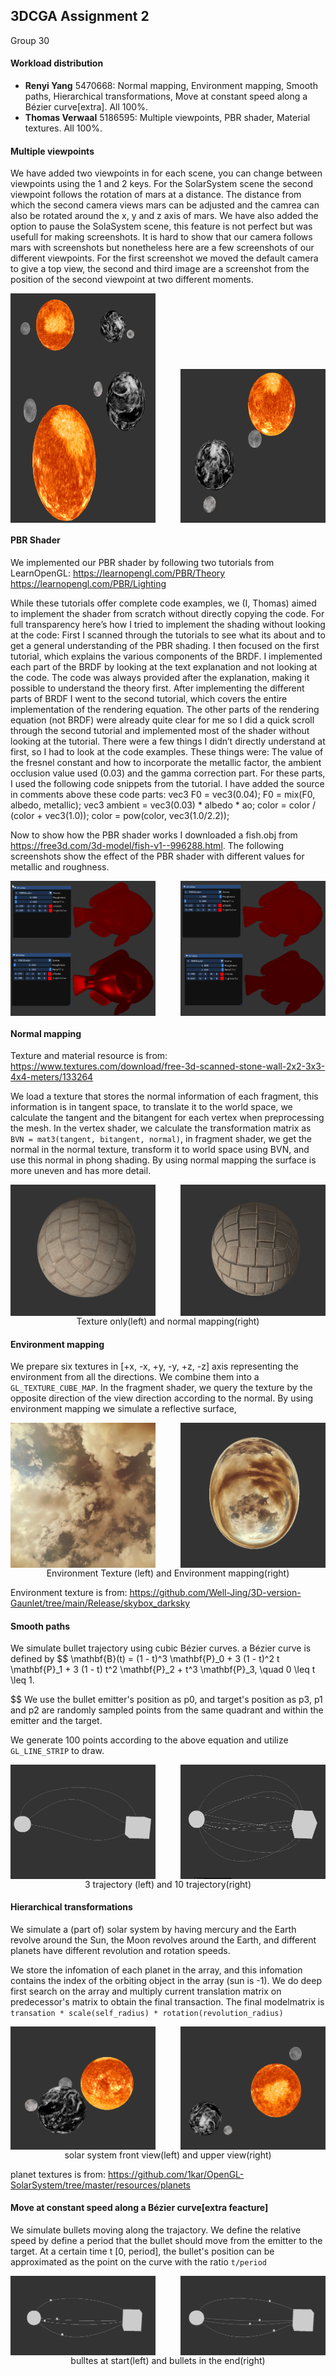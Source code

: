## 3DCGA Assignment 2

Group 30

#### Workload distribution

- **Renyi Yang** 5470668: Normal mapping, Environment mapping, Smooth paths, Hierarchical transformations, Move at constant speed along a Bézier curve[extra]. All 100%.
- **Thomas Verwaal** 5186595: Multiple viewpoints, PBR shader, Material textures. All 100%.

#### Multiple viewpoints
We have added two viewpoints in for each scene, you can change between viewpoints using the 1 and 2 keys. For the SolarSystem scene the second viewpoint follows the rotation of mars at a distance. The distance from which the second camera views mars can be adjusted and the camrea can also be rotated around the x, y and z axis of mars. We have also added the option to pause the SolaSystem scene, this feature is not perfect but was usefull for making screenshots. It is hard to show that our camera follows mars with screenshots but nonetheless here are a few screenshots of our different viewpoints. For the first screenshot we moved the default camera to give a top view, the second and third image are a screenshot from the position of the second viewpoint at two different moments.

<div style="display: flex; justify-content: space-between;">
  <img src="./viewpoint1.png" alt="viewpoint 1" style="width:46%;">
</div>

<div style="display: flex; justify-content: space-between;">
  <img src="./viewpoint2.png" alt="viewpoint 2" style="width:46%;">
  <img src="./viewpoint3.png" alt="viewpoint 3" style="width:46%;">
</div>

#### PBR Shader
We implemented our PBR shader by following two tutorials from LearnOpenGL:
https://learnopengl.com/PBR/Theory
https://learnopengl.com/PBR/Lighting

While these tutorials offer complete code examples, we (I, Thomas) aimed to implement the shader from scratch without directly copying the code. For full transparency here’s how I tried to implement the shading without looking at the code:
First I scanned through the tutorials to see what its about and to get a general understanding of the PBR shading. I then focused on the first tutorial, which explains the various components of the BRDF. I implemented each part of the BRDF by looking at the text explanation and not looking at the code. The code was always provided after the explanation, making it possible to understand the theory first. After implementing the different parts of BRDF I went to the second tutorial, which covers the entire implementation of the rendering equation. The other parts of the rendering equation (not BRDF) were already quite clear for me so I did a quick scroll through the second tutorial and implemented most of the shader without looking at the tutorial. There were a few things I didn’t directly understand at first, so I had to look at the code examples. These things were: The value of the fresnel constant and how to incorporate the metallic factor, the ambient occlusion value used (0.03) and the gamma correction part. For these parts, I used the following code snippets from the tutorial. I have added the source in comments above these code parts:
vec3 F0 = vec3(0.04); 
F0 = mix(F0, albedo, metallic);
vec3 ambient = vec3(0.03) * albedo * ao;
color = color / (color + vec3(1.0));
color = pow(color, vec3(1.0/2.2)); 

Now to show how the PBR shader works I downloaded a fish.obj from https://free3d.com/3d-model/fish-v1--996288.html.
The following screenshots show the effect of the PBR shader with different values for metallic and roughness.

<div style="display: flex; justify-content: space-between;">
  <img src="./pbr1.png" alt="pbr1" style="width:46%;">
  <img src="./pbr2.png" alt="pbr2" style="width:46%;">
</div>


<div style="display: flex; justify-content: space-between;">
  <img src="./pbr3.png" alt="pbr3" style="width:46%;">
  <img src="./pbr4.png" alt="pbr4" style="width:46%;">
</div>

#### Normal mapping

Texture and material resource is from: https://www.textures.com/download/free-3d-scanned-stone-wall-2x2-3x3-4x4-meters/133264

We load a texture that stores the normal information of each fragment, this information is in tangent space, to translate it to the world space, we calculate the tangent and the bitangent for each vertex when preprocessing the mesh. In the vertex shader, we calculate the transformation matrix as `BVN = mat3(tangent, bitangent, normal)`, in fragment shader, we get the normal in the normal texture, transform it to world space using BVN, and use this normal in phong shading. By using normal mapping the surface is more uneven and has more detail.

<div style="display: flex; justify-content: space-between;">
  <img src="./texture_only.png" alt="First Image" style="width:46%;">
  <img src="./normal_mapping.png" alt="Second Image" style="width:46%;">
</div>

<center>Texture only(left) and normal mapping(right)</center>

#### Environment mapping

We prepare six textures in [+x, -x, +y, -y, +z, -z] axis representing the environment from all the directions.  We combine them into a `GL_TEXTURE_CUBE_MAP`. In the fragment shader, we query the texture by the opposite direction of the view direction according to the normal. By using environment mapping we simulate a reflective surface,

<div style="display: flex; justify-content: space-between;">
  <img src="./env_texture.png" alt="First Image" style="width:46%;">
  <img src="./env_mapping.png" alt="Second Image" style="width:46%;">
</div>

<center>Environment Texture (left) and Environment mapping(right)</center>

Environment texture is from: https://github.com/Well-Jing/3D-version-Gaunlet/tree/main/Release/skybox_darksky

#### Smooth paths

We simulate bullet trajectory using cubic Bézier curves. a Bézier curve is defined by 
$$
\mathbf{B}(t) = (1 - t)^3 \mathbf{P}_0 + 3 (1 - t)^2 t \mathbf{P}_1 + 3 (1 - t) t^2 \mathbf{P}_2 + t^3 \mathbf{P}_3, \quad 0 \leq t \leq 1.

$$
We use the bullet emitter's position as p0, and target's position as p3, p1 and p2 are randomly sampled points from the same quadrant and within the emitter and the target.

We generate 100 points according to the above equation and utilize `GL_LINE_STRIP` to draw.

<div style="display: flex; justify-content: space-between;">
  <img src="./3_curves.png" alt="First Image" style="width:46%;">
  <img src="./10_curves.png" alt="Second Image" style="width:46%;">
</div>

<center>3 trajectory (left) and 10 trajectory(right)</center>

#### Hierarchical transformations

We simulate a (part of) solar system by having mercury and the Earth revolve around the Sun, the Moon revolves around the Earth, and different planets have different revolution and rotation speeds.

We store the infomation of each planet in the array, and this infomation contains the index of the orbiting object in the array (sun is -1). We do deep first search on the array and multiply current translation matrix on predecessor's matrix to obtain the final transaction. The final modelmatrix is `transation * scale(self_radius) * rotation(revolution_radius)`

<div style="display: flex; justify-content: space-between;">
  <img src="./solarsystem_front.png" alt="First Image" style="width:46%;">
  <img src="./solarsystem_up.png" alt="Second Image" style="width:46%;">
</div>

<center>solar system front view(left) and upper view(right)</center>

planet textures is from: https://github.com/1kar/OpenGL-SolarSystem/tree/master/resources/planets

#### Move at constant speed along a Bézier curve[extra feacture]

We simulate bullets moving along the trajactory. We define the relative speed by define a period that the bullet should move from the emitter to the target. At a certain time t [0, period], the bullet's position can be approximated as the point on the curve with the ratio `t/period`

<div style="display: flex; justify-content: space-between;">
  <img src="./move_1.png" alt="First Image" style="width:46%;">
  <img src="./move_2.png" alt="Second Image" style="width:46%;">
</div>

<center>bulltes at start(left) and bullets in the end(right)</center>
